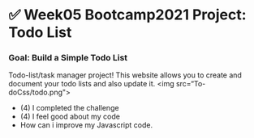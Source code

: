 # ✅ Week05 Bootcamp2021 Project: Todo List

### Goal: Build a Simple Todo List

Todo-list/task manager project!
This website allows you to create and document your todo lists and also update it.
<img src=“To-doCss/todo.png">

  - (4) I completed the challenge
  - (4) I feel good about my code
  - How can i improve my Javascript code.


